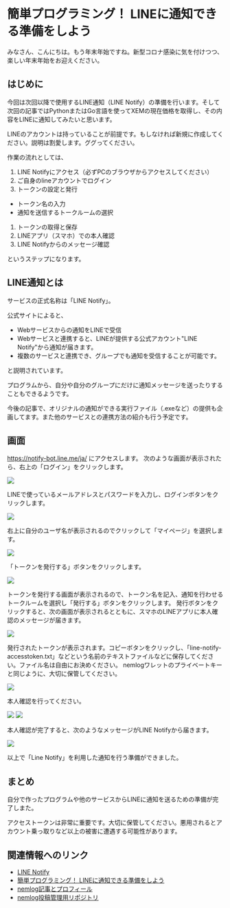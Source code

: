 # 簡単プログラミング！ LINEに通知できる準備をしよう

みなさん、こんにちは。もう年末年始ですね。新型コロナ感染に気を付けつつ、楽しい年末年始をお迎えください。

## はじめに

今回は次回以降で使用するLINE通知（LINE Notify）の準備を行います。そして次回の記事ではPythonまたはGo言語を使ってXEMの現在価格を取得し、その内容をLINEに通知してみたいと思います。

LINEのアカウントは持っていることが前提です。もしなければ新規に作成してください。説明は割愛します。ググってください。

作業の流れとしては、

1. LINE Notifyにアクセス（必ずPCのブラウザからアクセスしてください）
1. ご自身のlineアカウントでログイン
1. トークンの設定と発行
  - トークン名の入力
  - 通知を送信するトークルームの選択
1. トークンの取得と保存
1. LINEアプリ（スマホ）での本人確認
1. LINE Notifyからのメッセージ確認

というステップになります。

## LINE通知とは

サービスの正式名称は「LINE Notify」。

公式サイトによると、

- Webサービスからの通知をLINEで受信
- Webサービスと連携すると、LINEが提供する公式アカウント"LINE Notify"から通知が届きます。
- 複数のサービスと連携でき、グループでも通知を受信することが可能です。

と説明されています。

プログラムから、自分や自分のグループにだけに通知メッセージを送ったりすることもできるようです。

今後の記事で、オリジナルの通知ができる実行ファイル（.exeなど）の提供も企画してます。また他のサービスとの連携方法の紹介も行う予定です。

## 画面

https://notify-bot.line.me/ja/ にアクセスします。
次のような画面が表示されたら、右上の「ログイン」をクリックします。

![](./images/2020-12-29_15h24_23.png)

LINEで使っているメールアドレスとパスワードを入力し、ログインボタンをクリックします。

![](./images/2020-12-29_15h25_39.png)

右上に自分のユーザ名が表示されるのでクリックして「マイページ」を選択します。

![](./images/2020-12-29_15h27_25.png)

「トークンを発行する」ボタンをクリックします。

![](./images/2020-12-29_15h47_25.png)

トークンを発行する画面が表示されるので、トークン名を記入、通知を行わせるトークルームを選択し「発行する」ボタンをクリックします。
発行ボタンをクリックすると、次の画面が表示されるとともに、スマホのLINEアプリに本人確認のメッセージが届きます。

![](./images/2020-12-29_15h49_31.png)

発行されたトークンが表示されます。コピーボタンをクリックし、「line-notify-accesstoken.txt」などという名前のテキストファイルなどに保存してください。ファイル名は自由にお決めください。
nemlogワレットのプライベートキーと同じように、大切に保管してください。

![](./images/2020-12-29_15h50_17.png)

本人確認を行ってください。

![](./images/l1.png)
![](./images/l2.png)

本人確認が完了すると、次のようなメッセージがLINE Notifyから届きます。

![](./images/l3.png)

以上で「Line Notify」を利用した通知を行う準備ができました。


## まとめ

自分で作ったプログラムや他のサービスからLINEに通知を送るための準備が完了しまた。


アクセストークンは非常に重要です。大切に保管してください。悪用されるとアカウント乗っ取りなど以上の被害に遭遇する可能性があります。

## 関連情報へのリンク

- [LINE Notify](https://notify-bot.line.me/ja/)
- [簡単プログラミング！ LINEに通知できる準備をしよう](https://nemlog.nem.social/blog/53471)
- [nemlog記事とプロフィール](https://nemlog.nem.social/profile/5648)
- [nemlog投稿管理用リポジトリ](https://github.com/naoland/nemlog-posts)
